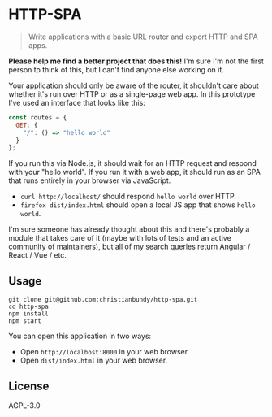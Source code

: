 # HTTP-SPA

> Write applications with a basic URL router and export HTTP and SPA apps.

**Please help me find a better project that does this!** I'm sure I'm not the
first person to think of this, but I can't find anyone else working on it.

Your application should only be aware of the router, it shouldn't care about
whether it's run over HTTP or as a single-page web app. In this prototype I've
used an interface that looks like this:

```javascript
const routes = {
  GET: {
    "/": () => "hello world"
  }
};
```

If you run this via Node.js, it should wait for an HTTP request and respond
with your "hello world". If you run it with a web app, it should run as an SPA
that runs entirely in your browser via JavaScript.

- `curl http://localhost/` should respond `hello world` over HTTP.
- `firefox dist/index.html` should open a local JS app that shows `hello world`.

I'm sure someone has already thought about this and there's probably a module
that takes care of it (maybe with lots of tests and an active community of
maintainers), but all of my search queries return Angular / React / Vue / etc.

## Usage

```shell
git clone git@github.com:christianbundy/http-spa.git
cd http-spa
npm install
npm start
```

You can open this application in two ways:

- Open `http://localhost:8000` in your web browser.
- Open `dist/index.html` in your web browser.

## License

AGPL-3.0
